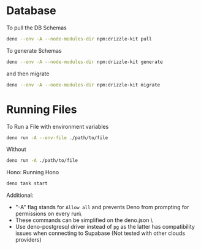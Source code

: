 # Database
To pull the DB Schemas
```bash
deno --env -A --node-modules-dir npm:drizzle-kit pull
```
To generate Schemas
```bash
deno --env -A --node-modules-dir npm:drizzle-kit generate
```
and then migrate
```bash
deno --env -A --node-modules-dir npm:drizzle-kit migrate
```

# Running Files
To Run a File with environment variables
```bash
deno run -A --env-file ./path/to/file
```
Without
```bash
deno run -A ./path/to/file
```
Hono:
Running Hono
```bash
deno task start
```

Additional:

- "-A" flag stands for `Allow all` and prevents Deno from prompting for permissions on every run\
- These commands can be simplified on the deno.json \
- Use deno-postgresql driver instead of `pg` as the latter has compatibility issues when connecting to Supabase (Not tested with other clouds providers)